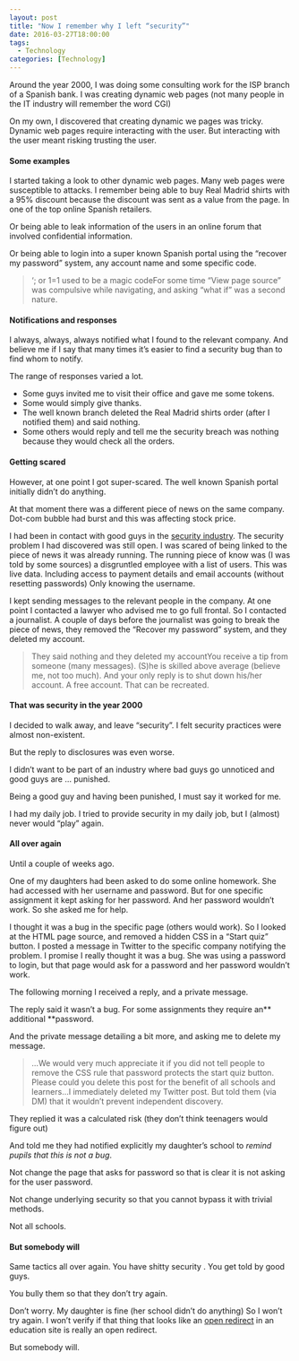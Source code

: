 ```yaml
---
layout: post
title: "Now I remember why I left “security”"
date: 2016-03-27T18:00:00
tags:
  - Technology
categories: [Technology]
---
```


Around the year 2000, I was doing some consulting work for the ISP branch of a Spanish bank. I was creating dynamic web pages (not many people in the IT industry will remember the word CGI)

On my own, I discovered that creating dynamic we pages was tricky. Dynamic web pages require interacting with the user. But interacting with the user meant risking trusting the user.

#### Some examples

I started taking a look to other dynamic web pages. Many web pages were susceptible to attacks. I remember being able to buy Real Madrid shirts with a 95% discount because the discount was sent as a value from the page. In one of the top online Spanish retailers.

Or being able to leak information of the users in an online forum that involved confidential information.

Or being able to login into a super known Spanish portal using the “recover my password” system, any account name and some specific code.

> ‘; or 1=1 used to be a magic codeFor some time “View page source” was compulsive while navigating, and asking “what if” was a second nature.

#### Notifications and responses

I always, always, always notified what I found to the relevant company. And believe me if I say that many times it’s easier to find a security bug than to find whom to notify.

The range of responses varied a lot.

- Some guys invited me to visit their office and gave me some tokens.
- Some would simply give thanks.
- The well known branch deleted the Real Madrid shirts order (after I notified them) and said nothing.
- Some others would reply and tell me the security breach was nothing because they would check all the orders.

#### Getting scared

However, at one point I got super-scared. The well known Spanish portal initially didn’t do anything.

At that moment there was a different piece of news on the same company. Dot-com bubble had burst and this was affecting stock price.

I had been in contact with good guys in the [security industry](http://web.archive.org/web/20010706055811/http://www.kriptopolis.com/boletin/0183.html). The security problem I had discovered was still open. I was scared of being linked to the piece of news it was already running. The running piece of know was (I was told by some sources) a disgruntled employee with a list of users. This was live data. Including access to payment details and email accounts (without resetting passwords) Only knowing the username.

I kept sending messages to the relevant people in the company. At one point I contacted a lawyer who advised me to go full frontal. So I contacted a journalist. A couple of days before the journalist was going to break the piece of news, they removed the “Recover my password” system, and they deleted my account.

> They said nothing and they deleted my accountYou receive a tip from someone (many messages). (S)he is skilled above average (believe me, not too much). And your only reply is to shut down his/her account. A free account. That can be recreated.

#### That was security in the year 2000

I decided to walk away, and leave “security”. I felt security practices were almost non-existent.

But the reply to disclosures was even worse.

I didn’t want to be part of an industry where bad guys go unnoticed and good guys are … punished.

Being a good guy and having been punished, I must say it worked for me.

I had my daily job. I tried to provide security in my daily job, but I (almost) never would “play” again.

#### All over again

Until a couple of weeks ago.

One of my daughters had been asked to do some online homework. She had accessed with her username and password. But for one specific assignment it kept asking for her password. And her password wouldn’t work. So she asked me for help.

I thought it was a bug in the specific page (others would work). So I looked at the HTML page source, and removed a hidden CSS in a “Start quiz” button. I posted a message in Twitter to the specific company notifying the problem. I promise I really thought it was a bug. She was using a password to login, but that page would ask for a password and her password wouldn’t work.

The following morning I received a reply, and a private message.

The reply said it wasn’t a bug. For some assignments they require an** additional **password.

And the private message detailing a bit more, and asking me to delete my message.

> …We would very much appreciate it if you did not tell people to remove the CSS rule that password protects the start quiz button. Please could you delete this post for the benefit of all schools and learners…I immediately deleted my Twitter post. But told them (via DM) that it wouldn’t prevent independent discovery.

They replied it was a calculated risk (they don’t think teenagers would figure out)

And told me they had notified explicitly my daughter’s school to _remind pupils that this is not a bug_.

Not change the page that asks for password so that is clear it is not asking for the user password.

Not change underlying security so that you cannot bypass it with trivial methods.

Not all schools.

#### But somebody will

Same tactics all over again. You have shitty security . You get told by good guys.

You bully them so that they don’t try again.

Don’t worry. My daughter is fine (her school didn’t do anything) So I won’t try again. I won’t verify if that thing that looks like an [open redirect](https://www.owasp.org/index.php/Open_redirect) in an education site is really an open redirect.

But somebody will.
